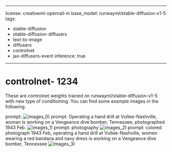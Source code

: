 
---
license: creativeml-openrail-m
base_model: runwayml/stable-diffusion-v1-5
tags:
- stable-diffusion
- stable-diffusion-diffusers
- text-to-image
- diffusers
- controlnet
- jax-diffusers-event
inference: true
---
    
# controlnet- 1234

These are controlnet weights trained on runwayml/stable-diffusion-v1-5 with new type of conditioning. You can find some example images in the following. 

prompt: 
![images_0)](./images_0.png)
prompt: Operating a hand drill at Vultee-Nashville, woman is working on a Vengeance dive bomber, Tennessee, photographed 1943 Feb.
![images_1)](./images_1.png)
prompt: photography
![images_2)](./images_2.png)
prompt: colored photograph 1943 Feb, operating a hand drill at Vultee-Nashville, women wearing a red bandana and navy dress is working on a Vengeance dive bomber, Tennessee
![images_3)](./images_3.png)

